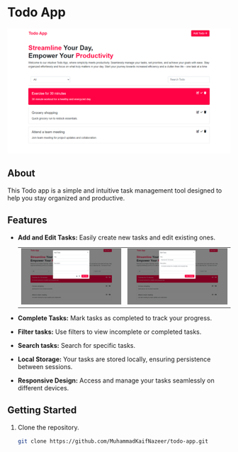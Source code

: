 # Todo App

![Todo App Screenshots](screenshots/todo-app.png)

## About

This Todo app is a simple and intuitive task management tool designed to help you stay organized and productive.

## Features

- **Add and Edit Tasks:** Easily create new tasks and edit existing ones.
    <table>
        <tr>
            <td><img src="screenshots/add-todo.png" alt="add-todo" width="400"/></td>
            <td><img src="screenshots/edit-todo.png" alt="edit-todo" width="400"/></td>
        </tr>
    </table>

- **Complete Tasks:** Mark tasks as completed to track your progress.
- **Filter tasks:** Use filters to view incomplete or completed tasks.
- **Search tasks:** Search for specific tasks.
- **Local Storage:** Your tasks are stored locally, ensuring persistence between sessions.
- **Responsive Design:** Access and manage your tasks seamlessly on different devices.

## Getting Started

1. Clone the repository.
   ```bash
   git clone https://github.com/MuhammadKaifNazeer/todo-app.git
